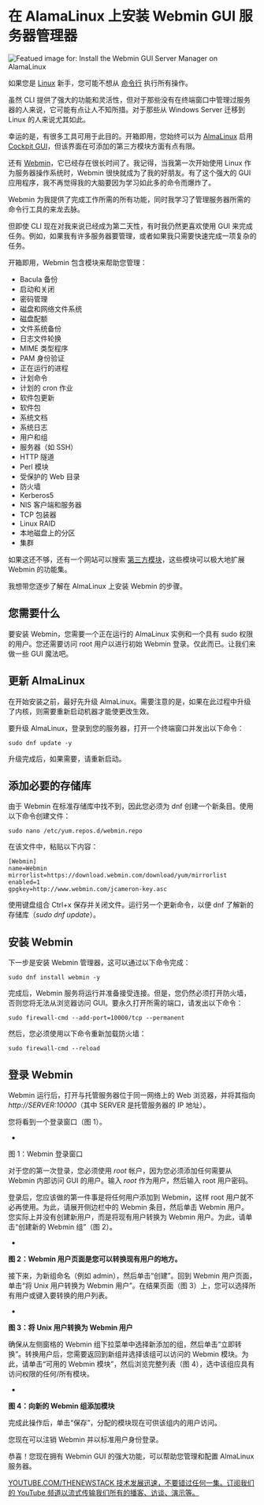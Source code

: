 # 在 AlamaLinux 上安装 Webmin GUI 服务器管理器

![Featued image for: Install the Webmin GUI Server Manager on AlamaLinux](https://cdn.thenewstack.io/media/2024/07/d7904a3a-webadmin-dashboard-1024x566.png)

如果您是 [Linux](https://www.thenewstack.io/Linux) 新手，您可能不想从 [命令行](https://thenewstack.io/tns-linux-sb00-3-understand-the-linux-command-line/) 执行所有操作。

虽然 CLI 提供了强大的功能和灵活性，但对于那些没有在终端窗口中管理过服务器的人来说，它可能有点让人不知所措。对于那些从 Windows Server 迁移到 Linux 的人来说尤其如此。

幸运的是，有很多工具可用于此目的。开箱即用，您始终可以为 [AlmaLinux](https://thenewstack.io/almalinux-captures-the-soul-of-centos/) 启用 [Cockpit GUI](https://cockpit-project.org/)，但该界面在可添加的第三方模块方面有点有限。

还有 [Webmin](https://webmin.com/)，它已经存在很长时间了。我记得，当我第一次开始使用 Linux 作为服务器操作系统时，Webmin 很快就成为了我的好朋友。有了这个强大的 GUI 应用程序，我不再觉得我的大脑要因为学习如此多的命令而爆炸了。

Webmin 为我提供了完成工作所需的所有功能，同时我学习了管理服务器所需的命令行工具的来龙去脉。

但即使 CLI 现在对我来说已经成为第二天性，有时我仍然更喜欢使用 GUI 来完成任务。例如，如果我有许多服务器要管理，或者如果我只需要快速完成一项复杂的任务。

开箱即用，Webmin 包含模块来帮助您管理：

- Bacula 备份
- 启动和关闭
- 密码管理
- 磁盘和网络文件系统
- 磁盘配额
- 文件系统备份
- 日志文件轮换
- MIME 类型程序
- PAM 身份验证
- 正在运行的进程
- 计划命令
- 计划的 cron 作业
- 软件包更新
- 软件包
- 系统文档
- 系统日志
- 用户和组
- 服务器（如 SSH）
- HTTP 隧道
- Perl 模块
- 受保护的 Web 目录
- 防火墙
- Kerberos5
- NIS 客户端和服务器
- TCP 包装器
- Linux RAID
- 本地磁盘上的分区
- 集群

如果这还不够，还有一个网站可以搜索 [第三方模块](https://www.webmin.com/cgi-bin/search_third.cgi?modules=1)，这些模块可以极大地扩展 Webmin 的功能集。

我想带您逐步了解在 AlmaLinux 上安装 Webmin 的步骤。

## 您需要什么

要安装 Webmin，您需要一个正在运行的 AlmaLinux 实例和一个具有 sudo 权限的用户。您还需要访问 root 用户以进行初始 Webmin 登录。仅此而已。让我们来做一些 GUI 魔法吧。

## 更新 AlmaLinux

在开始安装之前，最好先升级 AlmaLinux。需要注意的是，如果在此过程中升级了内核，则需要重新启动机器才能使更改生效。

要升级 AlmaLinux，登录到您的服务器，打开一个终端窗口并发出以下命令：

```
sudo dnf update -y
```

升级完成后，如果需要，请重新启动。

## 添加必要的存储库

由于 Webmin 在标准存储库中找不到，因此您必须为 dnf 创建一个新条目。使用以下命令创建文件：

```
sudo nano /etc/yum.repos.d/webmin.repo
```

在该文件中，粘贴以下内容：

```
[Webmin]
name=Webmin
mirrorlist=https://download.webmin.com/download/yum/mirrorlist
enabled=1
gpgkey=http://www.webmin.com/jcameron-key.asc
```

使用键盘组合 Ctrl+x 保存并关闭文件。运行另一个更新命令，以便 dnf 了解新的存储库（*sudo dnf update*）。

## 安装 Webmin

下一步是安装 Webmin 管理器，这可以通过以下命令完成：

```
sudo dnf install webmin -y
```

完成后，Webmin 服务将运行并准备接受连接。但是，您仍然必须打开防火墙，否则您将无法从浏览器访问 GUI。要永久打开所需的端口，请发出以下命令：

```
sudo firewall-cmd --add-port=10000/tcp --permanent
```

然后，您必须使用以下命令重新加载防火墙：

```
sudo firewall-cmd --reload
```

## 登录 Webmin

Webmin 运行后，打开与托管服务器位于同一网络上的 Web 浏览器，并将其指向 *http://SERVER:10000*（其中 SERVER 是托管服务器的 IP 地址）。

您将看到一个登录窗口（图 1）。

-
图 1：Webmin 登录窗口

对于您的第一次登录，您必须使用 *root* 帐户，因为您必须添加任何需要从 Webmin 内部访问 GUI 的用户。输入 *root* 作为用户，然后输入 root 用户密码。

登录后，您应该做的第一件事是将任何用户添加到 Webmin，这样 root 用户就不必再使用。为此，请展开侧边栏中的 Webmin 条目，然后单击 Webmin 用户。
您实际上并没有创建新用户，而是将现有用户转换为 Webmin 用户。为此，请单击“创建新的 Webmin 组”（图 2）。

-

**图 2：Webmin 用户页面是您可以转换现有用户的地方。**

接下来，为新组命名（例如 admin），然后单击“创建”。回到 Webmin 用户页面，单击“将 Unix 用户转换为 Webmin 用户”。在结果页面（图 3）上，您可以选择所有用户或键入要转换的用户列表。

-

**图 3：将 Unix 用户转换为 Webmin 用户**

确保从左侧窗格的 Webmin 组下拉菜单中选择新添加的组，然后单击“立即转换”。转换用户后，您需要返回到新组并选择该组可以访问的 Webmin 模块。为此，请单击“可用的 Webmin 模块”，然后浏览完整列表（图 4），选中该组应具有访问权限的任何/所有模块。

-

**图 4：向新的 Webmin 组添加模块**

完成此操作后，单击“保存”，分配的模块现在可供该组内的用户访问。

您现在可以注销 Webmin 并以标准用户身份登录。

恭喜！您现在拥有 Webmin GUI 的强大功能，可以帮助您管理和配置 AlmaLinux 服务器。

[
YOUTUBE.COM/THENEWSTACK
技术发展迅速，不要错过任何一集。订阅我们的 YouTube
频道以流式传输我们所有的播客、访谈、演示等。
](https://youtube.com/thenewstack?sub_confirmation=1)